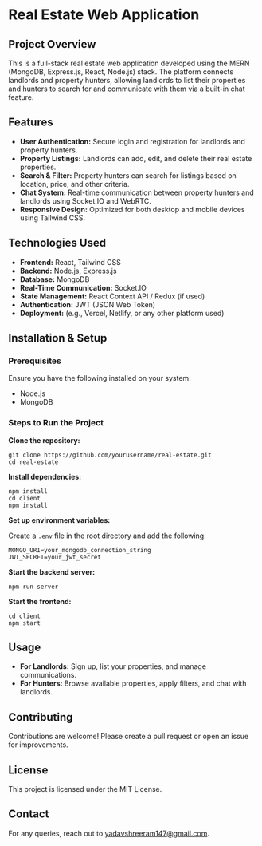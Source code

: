<h1>Real Estate Web Application</h1>

<h2>Project Overview</h2>

<p>This is a full-stack real estate web application developed using the MERN (MongoDB, Express.js, React, Node.js) stack. The platform connects landlords and property hunters, allowing landlords to list their properties and hunters to search for and communicate with them via a built-in chat feature.</p>

<h2>Features</h2>
<ul>
  <li><strong>User Authentication:</strong> Secure login and registration for landlords and property hunters.</li>
  <li><strong>Property Listings:</strong> Landlords can add, edit, and delete their real estate properties.</li>
  <li><strong>Search & Filter:</strong> Property hunters can search for listings based on location, price, and other criteria.</li>
  <li><strong>Chat System:</strong> Real-time communication between property hunters and landlords using Socket.IO and WebRTC.</li>
  <li><strong>Responsive Design:</strong> Optimized for both desktop and mobile devices using Tailwind CSS.</li>
</ul>

<h2>Technologies Used</h2>
<ul>
  <li><strong>Frontend:</strong> React, Tailwind CSS</li>
  <li><strong>Backend:</strong> Node.js, Express.js</li>
  <li><strong>Database:</strong> MongoDB</li>
  <li><strong>Real-Time Communication:</strong> Socket.IO</li>
  <li><strong>State Management:</strong> React Context API / Redux (if used)</li>
  <li><strong>Authentication:</strong> JWT (JSON Web Token)</li>
  <li><strong>Deployment:</strong> (e.g., Vercel, Netlify, or any other platform used)</li>
</ul>

<h2>Installation & Setup</h2>

<h3>Prerequisites</h3>
<p>Ensure you have the following installed on your system:</p>
<ul>
  <li>Node.js</li>
  <li>MongoDB</li>
</ul>

<h3>Steps to Run the Project</h3>

<p><strong>Clone the repository:</strong></p>
<pre><code>git clone https://github.com/yourusername/real-estate.git
cd real-estate
</code></pre>

<p><strong>Install dependencies:</strong></p>
<pre><code>npm install
cd client
npm install
</code></pre>

<p><strong>Set up environment variables:</strong></p>
<p>Create a <code>.env</code> file in the root directory and add the following:</p>
<pre><code>MONGO_URI=your_mongodb_connection_string
JWT_SECRET=your_jwt_secret
</code></pre>

<p><strong>Start the backend server:</strong></p>
<pre><code>npm run server
</code></pre>

<p><strong>Start the frontend:</strong></p>
<pre><code>cd client
npm start
</code></pre>

<h2>Usage</h2>
<ul>
  <li><strong>For Landlords:</strong> Sign up, list your properties, and manage communications.</li>
  <li><strong>For Hunters:</strong> Browse available properties, apply filters, and chat with landlords.</li>
</ul>

<h2>Contributing</h2>
<p>Contributions are welcome! Please create a pull request or open an issue for improvements.</p>

<h2>License</h2>
<p>This project is licensed under the MIT License.</p>

<h2>Contact</h2>
<p>For any queries, reach out to <a href="mailto:yadavshreeram147@gmail.com">yadavshreeram147@gmail.com</a>.</p>
